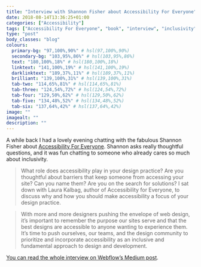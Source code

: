 ```yaml
---
title: "Interview with Shannon Fisher about Accessibility For Everyone"
date: 2018-08-14T13:36:25+01:00
categories: ["Accessibility"]
tags: ["Accessibility For Everyone", "book", "interview", "inclusivity"]
type: "post"
body_classes: "blog"
colours:    
  primary-bg: "97,100%,90%" # hsl(97,100%,90%)
  secondary-bg: "103,95%,86%" # hsl(103,95%,86%)
  text: "180,100%,18%" # hsl(180,100%,18%)
  linktext: "141,100%,19%" # hsl(141,100%,19%)
  darklinktext: "189,37%,11%" # hsl(189,37%,11%)
  brilliant: "139,100%,31%" # hsl(139,100%,31%)
  tab-two: "114,65%,81%" # hsl(114,65%,81%)
  tab-three: "124,54%,72%" # hsl(124,54%,72%)
  tab-four: "129,50%,62%" # hsl(129,50%,62%)
  tab-five: "134,48%,52%" # hsl(134,48%,52%)
  tab-six: "137,64%,42%" # hsl(137,64%,42%)
image: ""
imagealt: ""
description: ""
---
```


A while back I had a lovely evening chatting with the fabulous Shannon Fisher about [Accessibility For Everyone](/book). Shannon asks really thoughtful questions, and it was fun chatting to someone who already cares so much about inclusivity.<!--more-->

> What role does accessibility play in your design practice? Are you thoughtful about barriers that keep someone from accessing your site? Can you name them? Are you on the search for solutions? I sat down with Laura Kalbag, author of Accessibility for Everyone, to discuss why and how you should make accessibility a focus of your design practice.

> With more and more designers pushing the envelope of web design, it’s important to remember the purpose our sites serve and that the best designs are accessible to anyone wanting to experience them. It’s time to push ourselves, our teams, and the design community to prioritize and incorporate accessibility as an inclusive and fundamental approach to design and development.

[You can read the whole interview on Webflow’s Medium post](https://medium.com/webflow-design/accessibility-for-everyone-an-interview-with-laura-kalbag-b9f91cb7dbf4).